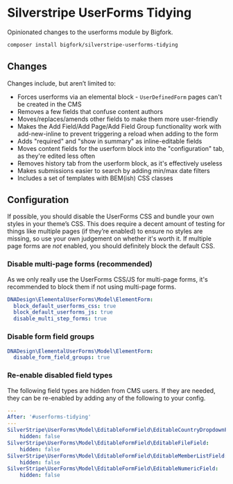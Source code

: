 # Silverstripe UserForms Tidying

Opinionated changes to the userforms module by Bigfork.

```bash
composer install bigfork/silverstripe-userforms-tidying
```

## Changes

Changes include, but aren’t limited to:

- Forces userforms via an elemental block - `UserDefinedForm` pages can't be created in the CMS
- Removes a few fields that confuse content authors
- Moves/replaces/amends other fields to make them more user-friendly
- Makes the Add Field/Add Page/Add Field Group functionality work with add-new-inline to prevent triggering a reload
  when adding to the form
- Adds "required" and "show in summary" as inline-editable fields
- Moves content fields for the userform block into the "configuration" tab, as they're edited less often
- Removes history tab from the userform block, as it's effectively useless
- Makes submissions easier to search by adding min/max date filters
- Includes a set of templates with BEM(ish) CSS classes

## Configuration

If possible, you should disable the UserForms CSS and bundle your own styles in your theme’s CSS. This does require a
decent amount of testing for things like multiple pages (if they’re enabled) to ensure no styles are missing, so use
your own judgement on whether it's worth it. If multiple page forms are _not_ enabled, you should definitely block the
default CSS.

### Disable multi-page forms (recommended)

As we only really use the UserForms CSS/JS for multi-page forms, it's recommended to block them if not using multi-page
forms.

```yml
DNADesign\ElementalUserForms\Model\ElementForm:
  block_default_userforms_css: true
  block_default_userforms_js: true
  disable_multi_step_forms: true
```

### Disable form field groups

```yml
DNADesign\ElementalUserForms\Model\ElementForm:
  disable_form_field_groups: true
```

### Re-enable disabled field types

The following field types are hidden from CMS users. If they are needed, they can be re-enabled by adding any of the
following to your config.

```yml
---
After: '#userforms-tidying'
---
SilverStripe\UserForms\Model\EditableFormField\EditableCountryDropdownField:
    hidden: false
SilverStripe\UserForms\Model\EditableFormField\EditableFileField:
    hidden: false
SilverStripe\UserForms\Model\EditableFormField\EditableMemberListField:
    hidden: false
SilverStripe\UserForms\Model\EditableFormField\EditableNumericField:
    hidden: false
```
